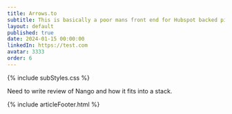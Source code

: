 ```yaml
---
title: Arrows.to
subtitle: This is basically a poor mans front end for Hubspot backed pipelines. And more.
layout: default
published: true
date: 2024-01-15 00:00:00
linkedIn: https://test.com
avatar: 3333
order: 6
---
```


{% include subStyles.css %}

Need to write review of Nango and how it fits into a stack.

{% include articleFooter.html %}
